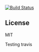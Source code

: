 
[![Build Status](https://travis-ci.org/douglasquintanilha/node-express-mongoose-demo.svg?branch=master)](https://travis-ci.org/douglasquintanilha/node-express-mongoose-demo)


## License
MIT

Testing travis